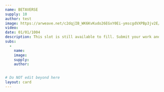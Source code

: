 ```yaml
---
name: BETAVERSE
supply: 10
author: test
image: https://arweave.net/c2dqjIB_WK6KvKudo26EGxY0Ei-ymscgdVXPBp3jv2E/tpl0n0_image.gif
video: 
date: 01/01/1004
description: This slot is still available to fill. Submit your work and it could be yours.
subs: 
  -
    name: 
    image: 
    supply:    
    author: 
    

# Do NOT edit beyond here
layout: card
---
```

